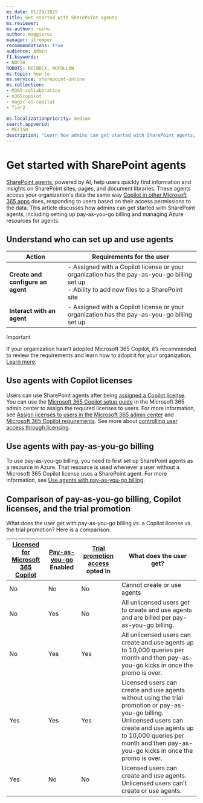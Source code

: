 ```yaml
---
ms.date: 01/20/2025
title: Get started with SharePoint agents
ms.reviewer:
ms.author: ruihu
author: maggierui
manager: jtremper
recommendations: true
audience: Admin
f1.keywords:
- NOCSH
ROBOTS: NOINDEX, NOFOLLOW
ms.topic: how-to
ms.service: sharepoint-online
ms.collection: 
- M365-collaboration
- m365copilot
- magic-ai-copilot
- Tier2

ms.localizationpriority: medium
search.appverid:
- MET150
description: "Learn how admins can get started with SharePoint agents, including setting up pay-as-you-go billing and managing Azure resources for agents. "
---
```


# Get started with SharePoint agents

[SharePoint agents](https://support.microsoft.com/office/get-started-with-agents-in-sharepoint-69e2faf9-2c1e-4baa-8305-23e625021bcf), powered by AI, help users quickly find information and insights on SharePoint sites, pages, and document libraries. These agents access your organization's data the same way [Copilot in other Microsoft 365 apps](/sharepoint/sharepoint-copilot-best-practices#copilot-and-sharepoint) does, responding to users based on their access permissions to the data. This article discusses how admins can get started with SharePoint agents, including setting up pay-as-you-go billing and managing Azure resources for agents.

## Understand who can set up and use agents

| **Action**          | **Requirements for the user**                                                                                       |
|---------------------|--------------------------------------------------------------------------------------------------------|
| **Create and configure an agent** | - Assigned with a Copilot license or your organization has the pay-as-you-go billing set up<br>- Ability to add new files to a SharePoint site    |
| **Interact with an agent**    | - Assigned with a Copilot license or your organization has the pay-as-you-go billing set up                                                       |

> [!IMPORTANT]
> If your organization hasn’t adopted Microsoft 365 Copilot, it’s recommended to review the requirements and learn how to adopt it for your organization. [Learn more](/copilot/microsoft-365/microsoft-365-copilot-overview).  

## Use agents with Copilot licenses

Users can use SharePoint agents after being [assigned a Copilot license](/copilot/microsoft-365/microsoft-365-copilot-enable-users#assign-licenses). You can use the [Microsoft 365 Copilot setup guide](https://admin.microsoft.com/Adminportal/Home?Q=learndocs#/modernonboarding/microsoft365copilotsetupguide) in the Microsoft 365 admin center to assign the required licenses to users. For more information, see [Assign licenses to users in the Microsoft 365 admin center](/microsoft-365/admin/manage/assign-licenses-to-users) and [Microsoft 365 Copilot requirements](/copilot/microsoft-365/microsoft-365-copilot-requirements). See more about [controlling user access through licensing](/sharepoint/manage-access-agents-in-sharepoint#control-user-access-through-licensing).

## Use agents with pay-as-you-go billing

To use pay-as-you-go billing, you need to first set up SharePoint agents  as a resource in Azure. That resource is used whenever a user without a Microsoft 365 Copilot license uses a SharePoint agent. For more information, see [Use agents with pay-as-you-go billing](/sharepoint/sharepoint-agents-azure-billing).

## Comparison of pay-as-you-go billing, Copilot licenses, and the trial promotion

What does the user get with pay-as-you-go billing vs. a Copilot license vs. the trial promotion? Here is a comparison:

| [Licensed for Microsoft 365 Copilot](/copilot/microsoft-365/microsoft-365-copilot-licensing) | [Pay-as-you-go](/sharepoint/sharepoint-agents-azure-billing) Enabled | [Trial promotion access](/sharepoint/manage-trial-agents-sharepoint-powershell#what-is-the-trial-access-to-sharepoint-agents) opted In | What does the user get? |
|-----------------------------------------|-----------------------|-----------------------------|-------------------------|
| No                                      | No                    | No                          | Cannot create or use agents |
| No                                      | Yes                   | No                          | All unlicensed users get to create and use agents and are billed per pay-as-you-go billing. |
| No                                      | Yes                   | Yes                         | All unlicensed users can create and use agents up to 10,000 queries per month and then pay-as-you-go kicks in once the promo is over. |
| Yes                                     | Yes                   | Yes                         | Licensed users can create and use agents without using the trial promotion or pay-as-you-go billing. Unlicensed users can create and use agents up to 10,000 queries per month and then pay-as-you-go kicks in once the promo is over. |
| Yes                                     | No                    | No                          | Licensed users can create and use agents. Unlicensed users can't create or use agents. |
